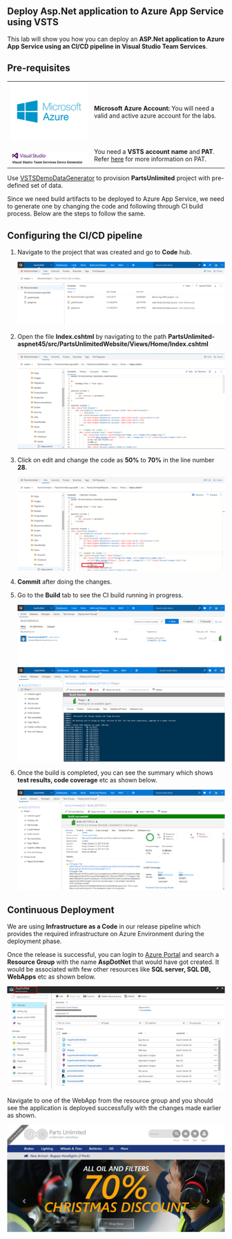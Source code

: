 ## Deploy Asp.Net application to Azure App Service using VSTS

This lab will show you how you can deploy an **ASP.Net application to Azure App Service using an CI/CD pipeline in Visual Studio Team Services**.

## Pre-requisites
<table>
   <tr>
      <td valign="top">
         <img src="images/azure.png" />
      </td>
      <td><b>Microsoft Azure Account:</b> You will need a valid and active azure account for the labs.</td>
   </tr>
   <tr>
      <td valign="top">
         <br>
         <img src="images/vstsdemogen.png"/>
      </td>
      <td> You need a <b>VSTS account name</b> and <b>PAT</b>. Refer <a href="http://bit.ly/2gBL4r4">here</a> for more information on PAT. </td>
   </tr>
</table>

Use <a href="https://vstsdemogenerator.azurewebsites.net">VSTSDemoDataGenerator</a> to provision **PartsUnlimited** project with pre-defined set of data.

Since we need build artifacts to be deployed to Azure App Service, we need to generate one by changing the code and following through CI build process. Below are the steps to follow the same.
## Configuring the CI/CD pipeline

1. Navigate to the project that was created and go to **Code** hub.

   <img src="images/4.png">

2. Open the file **Index.cshtml** by navigating to the path **PartsUnlimited-aspnet45/src/PartsUnlimitedWebsite/Views/Home/Index.cshtml**

   <img src="images/5.png">

3. Click on edit and change the code as **50%** to **70%** in the line number **28**.

   <img src="images/6.png">

4. **Commit** after doing the changes. 

5. Go to the **Build** tab to see the CI build running in progress.

   <img src="images/7.png">

   <img src="images/8.png">

6. Once the build is completed, you can see the summary which shows **test results, code coverage** etc as shown below.

   <img src="images/9.png">

## Continuous Deployment

We are using **Infrastructure as a Code** in our release pipeline which provides the required infrastructure on Azure Environment during the deployment phase. 

Once the release is successful, you can login to [Azure Portal](https://portal.azure.com) and search a **Resource Group** with the name **AspDotNet** that would have got created. It would be associated with few other resources like **SQL server, SQL DB, WebApps** etc as shown below.

<img src="images/10.png">

Navigate to one of the WebApp from the resource group and you should see the application is deployed successfully with the changes made earlier as shown.

<img src="images/11.png">
